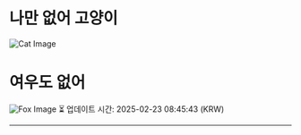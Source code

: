 
# 나만 없어 고양이

![Cat Image](https://cdn2.thecatapi.com/images/4i6.gif)

# 여우도 없어
![Fox Image](https://randomfox.ca/images/104.jpg)
⏳ 업데이트 시간: 2025-02-23 08:45:43 (KRW)

---
